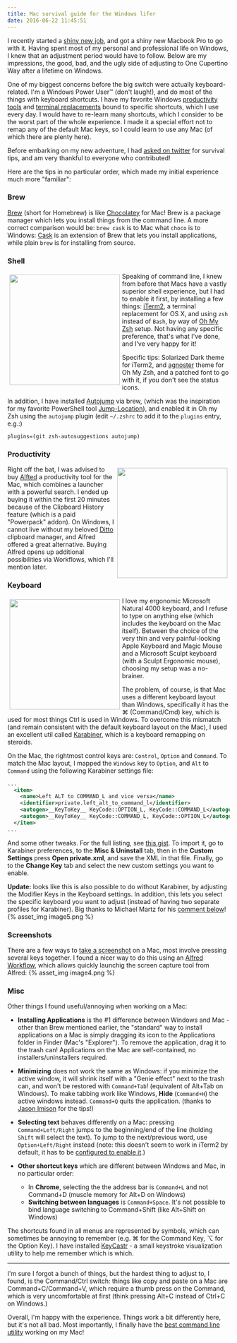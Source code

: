 ```yaml
---
title: Mac survival guide for the Windows lifer
date: 2016-06-22 11:45:51
---
```

I recently started a [shiny new job](http://wix.engineering/), and got a shiny new Macbook Pro to go with it. Having spent most of my personal and professional life on Windows, I knew that an adjustment period would have to follow. Below are my impressions, the good, bad, and the ugly side of adjusting to One Cupertino Way after a lifetime on Windows.
<!-- more -->

One of my biggest concerns before the big switch were actually keyboard-related. I'm a Windows Power User&trade; (don't laugh!), and do most of the things with keyboard shortcuts. I have my favorite Windows [productivity tools](/2014/10/my-top-3-favorite-windows-productivity-tools/) and [terminal replacements](https://conemu.github.io/) bound to specific shortcuts, which I use every day. I would have to re-learn many shortcuts, which I consider to be the worst part of the whole experience. I made it a special effort not to remap any of the default Mac keys, so I could learn to use any Mac (of which there are plenty here).

Before embarking on my new adventure, I had [asked on twitter](https://twitter.com/hmemcpy/status/739831978359463937) for survival tips, and am very thankful to everyone who contributed!

Here are the tips in no particular order, which made my initial experience much more "familiar":

### Brew

[Brew](http://brew.sh/) (short for Homebrew) is like [Chocolatey](https://chocolatey.org/) for Mac! Brew is a package manager which lets you install things from the command line. A more correct comparison would be: `brew cask` is to Mac what `choco` is to Windows: [Cask](https://caskroom.github.io/) is an extension of Brew that lets you install applications, while plain `brew` is for installing from source.

### Shell

<img style="float: left; padding: 5px;" width="250" src="{% asset_path image1.png %}" />Speaking of command line, I knew from before that Macs have a vastly superior shell experience, but I had to enable it first, by installing a few things: [iTerm2](https://www.iterm2.com/), a terminal replacement for OS X, and using `zsh` instead of `Bash`, by way of [Oh My Zsh](https://github.com/robbyrussell/oh-my-zsh) setup. Not having any specific preference, that's what I've done, and I've very happy for it!

Specific tips: Solarized Dark theme for iTerm2, and [agnoster](https://gist.github.com/agnoster/3712874) theme for Oh My Zsh, and a patched font to go with it, if you don't see the status icons.

In addition, I have installed [Autojump](https://github.com/wting/autojump) via brew, (which was the inspiration for my favorite PowerShell tool [Jump-Location](https://github.com/tkellogg/Jump-Location)), and enabled it in Oh my Zsh using the `autojump` plugin (edit `~/.zshrc` to add it to the `plugins` entry, e.g.:)

    plugins=(git zsh-autosuggestions autojump)

### Productivity

<img style="float: right; padding: 5px;" width="250" src="{% asset_path image2.jpg %}" />Right off the bat, I was advised to buy [Alfted](https://www.alfredapp.com/) a productivity tool for the Mac, which combines a launcher with a powerful search. I ended up buying it within the first 20 minutes because of the Clipboard History feature (which is a paid "Powerpack" addon). On Windows, I cannot live without my beloved [Ditto](http://ditto-cp.sourceforge.net/) clipboard manager, and Alfred offered a great alternative. Buying Alfred opens up additional possibilities via Workflows, which I'll mention later. 

### Keyboard

<img style="float: left; padding: 5px;" width="250" src="{% asset_path image3.jpg %}" />I love my ergonomic Microsoft Natural 4000 keyboard, and I refuse to type on anything else (which includes the keyboard on the Mac itself). Between the choice of the very thin and very painful-looking Apple Keyboard and Magic Mouse and a Microsoft Sculpt keyboard (with a Sculpt Ergonomic mouse), choosing my setup was a no-brainer.

The problem, of course, is that Mac uses a different keyboard layout than Windows, specifically it has the &#x2318; (Command/Cmd) key, which is used for most things Ctrl is used in Windows. To overcome this mismatch (and remain consistent with the default keyboard layout on the Mac), I used an excellent util called [Karabiner](https://github.com/tekezo/Karabiner), which is a keyboard remapping on steroids.

On the Mac, the rightmost control keys are: `Control`, `Option` and `Command`. To match the Mac layout, I mapped the `Windows` key to `Option`, and `Alt` to `Command` using the following Karabiner settings file:

```xml
...
  <item>
    <name>Left ALT to COMMAND_L and vice versa</name>
    <identifier>private.left_alt_to_command_l</identifier>
    <autogen>__KeyToKey__ KeyCode::OPTION_L, KeyCode::COMMAND_L</autogen>
    <autogen>__KeyToKey__ KeyCode::COMMAND_L, KeyCode::OPTION_L</autogen>
  </item>
...
```

And some other tweaks. For the full listing, see [this gist](https://gist.github.com/hmemcpy/4e8e3eb73e3a5bf49939a457786f8a7e). To import it, go to Karabiner preferences, to the **Misc & Uninstall** tab, then in the **Custom Settings** press **Open private.xml**, and save the XML in that file. Finally, go to the **Change Key** tab and select the new custom settings you want to enable.

**Update:** looks like this is also possible to do without Karabiner, by adjusting the Modifier Keys in the Keyboard settings. In addition, this lets you select the specific keyboard you want to adjust (instead of having two separate profiles for Karabiner). Big thanks to Michael Martz for his [comment below](#comment-2744578673)!
{% asset_img image5.png %}

### Screenshots

There are a few ways to [take a screenshot](https://support.apple.com/en-us/HT201361) on a Mac, most involve pressing several keys together. I found a nicer way to do this using an [Alfred Workflow](http://www.alfredforum.com/topic/902-take-quick-screenshots-using-the-screencapture-workflow/), which allows quickly launchig the screen capture tool from Alfred:
{% asset_img image4.png %}

### Misc

Other things I found useful/annoying when working on a Mac:

 * **Installing Applications** is the #1 difference between Windows and Mac - other than Brew mentioned earlier, the "standard" way to install applications on a Mac is simply dragging its icon to the Applications folder in Finder (Mac's "Explorer"). To remove the application, drag it to the trash can! Applications on the Mac are self-contained, no installers/uninstallers required.

 * **Minimizing** does not work the same as Windows: if you minimize the active window, it will shrink itself with a "Genie effect" next to the trash can, and won't be restored with `Command+Tab`! (equivalent of Alt+Tab on Windows). To make tabbing work like Windows, **Hide** (`Command+H`) the active windows instead. `Command+Q` quits the application. (thanks to [Jason Imison](https://twitter.com/JasonImison/status/739835159659307010) for the tips!)

 * **Selecting text** behaves differently on a Mac: pressing `Command+Left/Right` jumps to the beginning/end of the line (holding `Shift` will select the text). To jump to the next/previous word, use `Option+Left/Right` instead (note: this doesn't seem to work in iTerm2 by default, it has to be [configured to enable it](https://coderwall.com/p/h6yfda/use-and-to-jump-forwards-backwards-words-in-iterm-2-on-os-x).)
 * **Other shortcut keys** which are different between Windows and Mac, in no particular order:
   * In **Chrome**, selecting the the address bar is `Command+L` and not Command+D (muscle memory for Alt+D on Windows)
   * **Switching between languages** is `Command+Space`. It's not possible to bind language switching to Command+Shift (like Alt+Shift on Windows)

  The shortcuts found in all menus are represented by symbols, which can sometimes be annoying to remember (e.g. &#x2318; for the Command Key, &#x2325; for the Option Key). I have installed [KeyCastr](https://github.com/keycastr/keycastr) - a small keystroke visualization utility to help me remember which is which.

<hr/>

I'm sure I forgot a bunch of things, but the hardest thing to adjust to, I found, is the Command/Ctrl switch: things like copy and paste on a Mac are Command+C/Command+V, which require a thumb press on the Command, which is very uncomfortable at first (think pressing Alt+C instead of Ctrl+C on Windows.)

Overall, I'm happy with the experience. Things work a bit differently here, but it's not all bad. Most importantly, I finally have the [best command line utility](https://github.com/nvbn/thefuck) working on my Mac!
